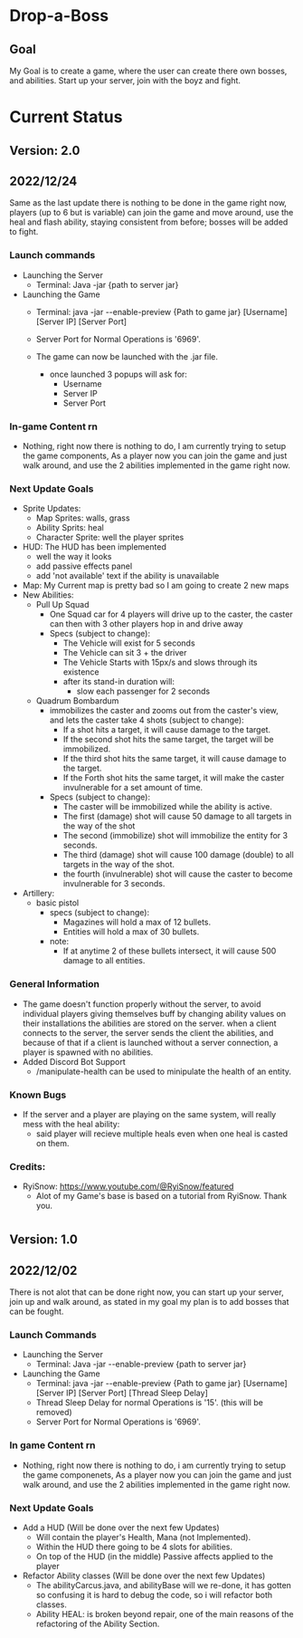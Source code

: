 # Drop-a-Boss

## Goal
My Goal is to create a game, where the user can create there own bosses, and abilities. Start up your server, join with the boyz and fight.

# Current Status
## Version: 2.0
## 2022/12/24
Same as the last update there is nothing to be done in the game right now, players (up to 6 but is variable) can join the game and move around, use the heal and flash ability, staying consistent from before; bosses will be added to fight.
### Launch commands
  - Launching the Server
    - Terminal: Java -jar {path to server jar}
  - Launching the Game
    - Terminal: java -jar --enable-preview {Path to game jar} [Username] [Server IP] [Server Port]
    - Server Port for Normal Operations is '6969'.

    - The game can now be launched with the .jar file. 
      - once launched 3 popups will ask for:
        - Username
        - Server IP
        - Server Port
### In-game Content rn
- Nothing, right now there is nothing to do, I am currently trying to setup the game components, As a player now you can join the game and just walk around, and use the 2 abilities implemented in the game right now.
### Next Update Goals
  - Sprite Updates:
    - Map Sprites: walls, grass
    - Ability Sprits: heal
    - Character Sprite: well the player sprites
  - HUD: The HUD has been implemented
    - well the way it looks
    - add passive effects panel
    - add 'not available' text if the ability is unavailable
  - Map: My Current map is pretty bad so I am going to create 2 new maps
  - New Abilities:
    - Pull Up Squad
      - One Squad car for 4 players will drive up to the caster, the caster can then with 3 other players hop in and drive away
      - Specs (subject to change):
        - The Vehicle will exist for 5 seconds
        - The Vehicle can sit 3 + the driver
        - The Vehicle Starts with 15px/s and slows through its existence
        - after its stand-in duration will:
          - slow each passenger for 2 seconds
    - Quadrum Bombardum
      - immobilizes the caster and zooms out from the caster's view, and lets the caster take 4 shots (subject to change):
        - If a shot hits a target, it will cause damage to the target.
        - If the second shot hits the same target, the target will be immobilized.
        - If the third shot hits the same target, it will cause damage to the target.
        - If the Forth shot hits the same target, it will make the caster invulnerable for a set amount of time.
      - Specs (subject to change):
        - The caster will be immobilized while the ability is active.
        - The first (damage) shot will cause 50 damage to all targets in the way of the shot
        - The second (immobilize) shot will immobilize the entity for 3 seconds.
        - The third (damage) shot will cause 100 damage (double) to all targets in the way of the shot.
        - the fourth (invulnerable) shot will cause the caster to become invulnerable for 3 seconds.
  - Artillery:
    - basic pistol
      - specs (subject to change):
        - Magazines will hold a max of 12 bullets.
        - Entities will hold a max of 30 bullets.
      - note:
        - If at anytime 2 of these bullets intersect, it will cause 500 damage to all entities.
### General Information
  - The game doesn't function properly without the server, to avoid individual players giving themselves buff by changing ability values on their installations the abilities are stored on the server. when a client connects to the server, the server sends the client the abilities, and because of that if a client is launched without a server connection, a player is spawned with no abilities.
  - Added Discord Bot Support
    - /manipulate-health can be used to minipulate the health of an entity.

### Known Bugs
  - If the server and a player are playing on the same system, will really mess with the heal ability:
    - said player will recieve multiple heals even when one heal is casted on them.

### Credits:
  - RyiSnow: https://www.youtube.com/@RyiSnow/featured
    - Alot of my Game's base is based on a tutorial from RyiSnow. Thank you.

#

## Version: 1.0
## 2022/12/02
There is not alot that can be done right now, you can start up your server, join up and walk around, as stated in my goal my plan is to add bosses that can be fought.
### Launch Commands
  - Launching the Server
    - Terminal: Java -jar --enable-preview {path to server jar}
  - Launching the Game
    - Terminal: java -jar --enable-preview {Path to game jar} [Username] [Server IP] [Server Port] [Thread Sleep Delay]
    - Thread Sleep Delay for normal Operations is '15'. (this will be removed)
    - Server Port for Normal Operations is '6969'.
### In game Content rn
  - Nothing, right now there is nothing to do, i am currently trying to setup the game componenets, As a player now you can join the game and just walk around, and use the 2 abilities implemented in the game right now.
### Next Update Goals
  - Add a HUD (Will be done over the next few Updates)
    - Will contain the player's Health, Mana (not Implemented).
    - Within the HUD there going to be 4 slots for abilities.
    - On top of the HUD (in the middle) Passive affects applied to the player
  - Refactor Ability classes (Will be done over the next few Updates)
    - The abilityCarcus.java, and abilityBase will we re-done, it has gotten so confusing it is hard to debug the code, so i will refactor both classes.
    - Ability HEAL: is broken beyond repair, one of the main reasons of the refactoring of the Ability Section.
